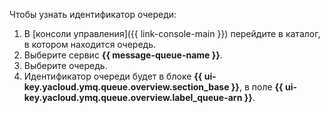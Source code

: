 Чтобы узнать идентификатор очереди:

1. В [консоли управления]({{ link-console-main }}) перейдите в каталог, в котором находится очередь.
1. Выберите сервис **{{ message-queue-name }}**.
1. Выберите очередь.
1. Идентификатор очереди будет в блоке **{{ ui-key.yacloud.ymq.queue.overview.section_base }}**, в поле **{{ ui-key.yacloud.ymq.queue.overview.label_queue-arn }}**.